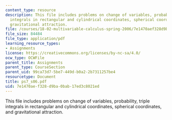 ```yaml
---
content_type: resource
description: This file includes problems on change of variables, probability, triple
  integrals in rectangular and cylindrical coordinates, spherical coordinates, and
  gravitational attraction.
file: /courses/18-02-multivariable-calculus-spring-2006/7e1470aef328d9ba0bab17ed3c8021ed_ps7_s06.pdf
file_size: 84484
file_type: application/pdf
learning_resource_types:
- Assignments
license: https://creativecommons.org/licenses/by-nc-sa/4.0/
ocw_type: OCWFile
parent_title: Assignments
parent_type: CourseSection
parent_uid: 99ca73d7-5be7-449d-b0a2-2b7311257be4
resourcetype: Document
title: ps7_s06.pdf
uid: 7e1470ae-f328-d9ba-0bab-17ed3c8021ed
---
```

This file includes problems on change of variables, probability, triple integrals in rectangular and cylindrical coordinates, spherical coordinates, and gravitational attraction.